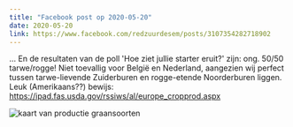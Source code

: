 ```yaml
---
title: "Facebook post op 2020-05-20"
date: 2020-05-20
link: https://www.facebook.com/redzuurdesem/posts/3107354282718902
---
```


... En de resultaten van de poll 'Hoe ziet jullie starter eruit?' zijn: ong. 50/50 tarwe/rogge! Niet toevallig voor België en Nederland, aangezien wij perfect tussen tarwe-lievende Zuiderburen en rogge-etende Noorderburen liggen. Leuk (Amerikaans??) bewijs: https://ipad.fas.usda.gov/rssiws/al/europe_cropprod.aspx

![kaart van productie graansoorten](/fb/map.jpg)
